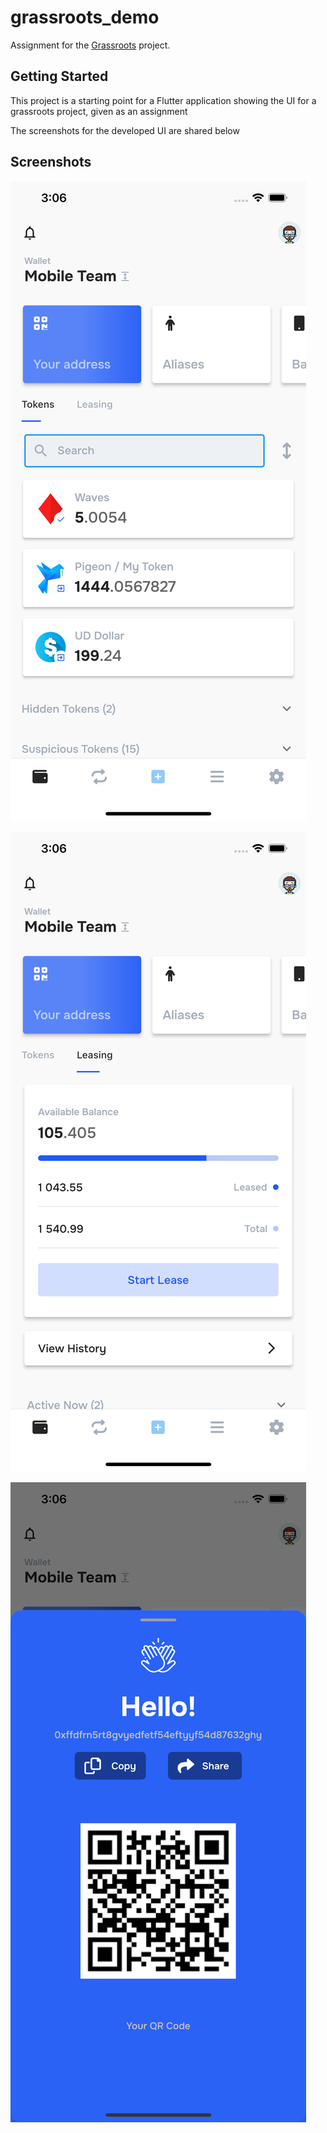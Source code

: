 # grassroots_demo

Assignment for the [Grassroots](https://grassroots.org) project.

## Getting Started

This project is a starting point for a Flutter application showing the UI for a grassroots project, given as an assignment

The screenshots for the developed UI are shared below

## Screenshots

![](https://raw.githubusercontent.com/karankharode/grassroots_demo/master/Screenshots/ss1.png)

![](https://raw.githubusercontent.com/karankharode/grassroots_demo/master/Screenshots/ss2.png)

![](https://raw.githubusercontent.com/karankharode/grassroots_demo/master/Screenshots/ss3.png)



